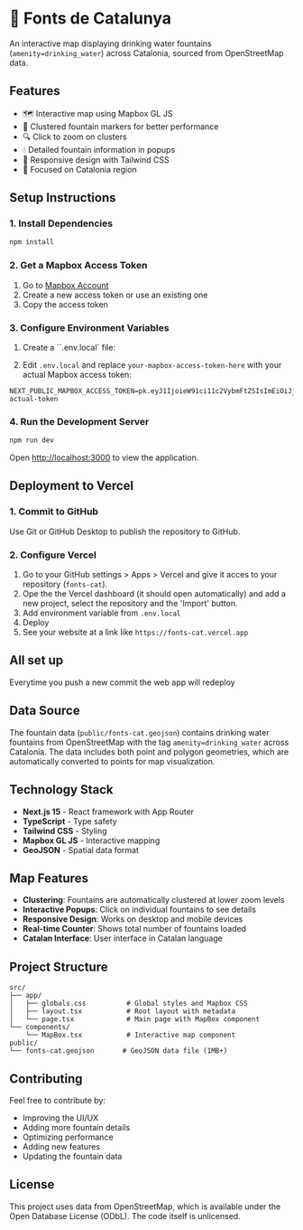 # 🚰 Fonts de Catalunya

An interactive map displaying drinking water fountains (`amenity=drinking_water`) across Catalonia, sourced from OpenStreetMap data.

## Features

- 🗺️ Interactive map using Mapbox GL JS
- 📍 Clustered fountain markers for better performance
- 🔍 Click to zoom on clusters
- 💧 Detailed fountain information in popups
- 📱 Responsive design with Tailwind CSS
- 🎯 Focused on Catalonia region

## Setup Instructions

### 1. Install Dependencies

```bash
npm install
```

### 2. Get a Mapbox Access Token

1. Go to [Mapbox Account](https://account.mapbox.com/access-tokens/)
2. Create a new access token or use an existing one
3. Copy the access token

### 3. Configure Environment Variables

1. Create a ``.env.local` file:

2. Edit `.env.local` and replace `your-mapbox-access-token-here` with your actual Mapbox access token:
```
NEXT_PUBLIC_MAPBOX_ACCESS_TOKEN=pk.eyJ1IjoieW91ci11c2VybmFtZSIsImEiOiJjbGthYmNkZWYifQ.your-actual-token
```

### 4. Run the Development Server

```bash
npm run dev
```

Open [http://localhost:3000](http://localhost:3000) to view the application.

## Deployment to Vercel

### 1. Commit to GitHub
Use Git or GitHub Desktop to publish the repository to GitHub.

### 2. Configure Vercel 
1. Go to your GitHub settings > Apps > Vercel and give it acces to your repository (`fonts-cat`). 
2. Ope the the Vercel dashboard (it should open automatically) and add a new project, select the repository and the 'Import' button.
3. Add environment variable from `.env.local`
4. Deploy
5. See your website at a link like `https://fonts-cat.vercel.app`
   
## All set up
Everytime you push a new commit the web app will redeploy

## Data Source

The fountain data (`public/fonts-cat.geojson`) contains drinking water fountains from OpenStreetMap with the tag `amenity=drinking_water` across Catalonia. The data includes both point and polygon geometries, which are automatically converted to points for map visualization.

## Technology Stack

- **Next.js 15** - React framework with App Router
- **TypeScript** - Type safety
- **Tailwind CSS** - Styling
- **Mapbox GL JS** - Interactive mapping
- **GeoJSON** - Spatial data format

## Map Features

- **Clustering**: Fountains are automatically clustered at lower zoom levels
- **Interactive Popups**: Click on individual fountains to see details
- **Responsive Design**: Works on desktop and mobile devices
- **Real-time Counter**: Shows total number of fountains loaded
- **Catalan Interface**: User interface in Catalan language

## Project Structure

```
src/
├── app/
│   ├── globals.css          # Global styles and Mapbox CSS
│   ├── layout.tsx           # Root layout with metadata
│   └── page.tsx             # Main page with MapBox component
└── components/
    └── MapBox.tsx           # Interactive map component
public/
└── fonts-cat.geojson       # GeoJSON data file (1MB+)
```

## Contributing

Feel free to contribute by:
- Improving the UI/UX
- Adding more fountain details
- Optimizing performance
- Adding new features
- Updating the fountain data

## License

This project uses data from OpenStreetMap, which is available under the Open Database License (ODbL). The code itself is unlicensed.
